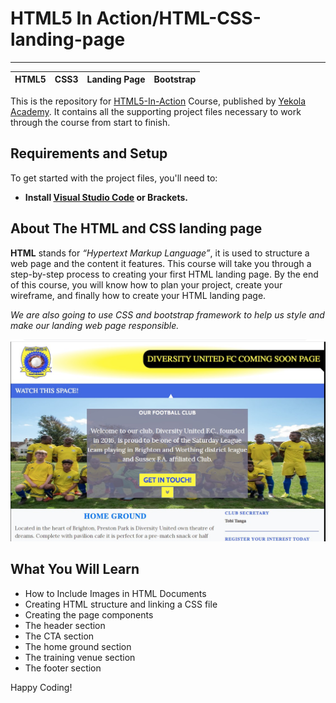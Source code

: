 # HTML5 In Action/HTML-CSS-landing-page
---
|HTML5 |CSS3 |Landing Page |Bootstrap |
|--- |--- |--- |--- |

This is the repository for [HTML5-In-Action](https://yekolacademy.com/courses/html5-in-action/) Course, published by [Yekola Academy](https://yekolacademy.com/our-courses/). 
It contains all the supporting project files necessary to work through the course from start to finish.


## Requirements and Setup
To get started with the project files, you'll need to:
- **Install [Visual Studio Code](https://code.visualstudio.com/) or Brackets.**

## About The HTML and CSS landing page
**HTML** stands for *“Hypertext Markup Language”*, it is used to structure a web page and the content it features. 
This course will take you through a step-by-step process to creating your first HTML landing page.
By the end of this course, you will know how to plan your project, create your wireframe, and finally how to create your HTML landing page.

*We are also going to use CSS and bootstrap framework to help us style and make our landing web page responsible.*

![Screenshot](https://github.com/YekolaAcademy/HTML-CSS-landing-page/blob/main/Final%20Project%20/images/landing%20page.jpg "screenshot")



## What You Will Learn
- How to Include Images in HTML Documents
- Creating HTML structure and linking a CSS file
- Creating the page components 
- The header section
- The CTA section
- The home ground section
- The training venue section
- The footer section

Happy Coding!

